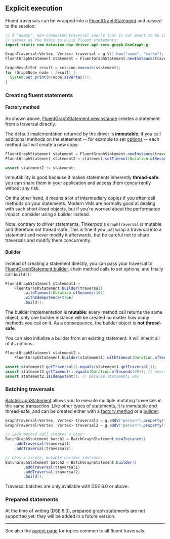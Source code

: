 ## Explicit execution

Fluent traversals can be wrapped into a [FluentGraphStatement] and passed to the session:

```java
// A "dummy", non-connected traversal source that is not meant to be iterated directly, but instead
// serves as the basis to build fluent statements:
import static com.datastax.dse.driver.api.core.graph.DseGraph.g;

GraphTraversal<Vertex, Vertex> traversal = g.V().has("name", "marko");
FluentGraphStatement statement = FluentGraphStatement.newInstance(traversal);

GraphResultSet result = session.execute(statement);
for (GraphNode node : result) {
  System.out.println(node.asVertex());
}
```

### Creating fluent statements

#### Factory method

As shown above, [FluentGraphStatement.newInstance] creates a statement from a traversal directly.

The default implementation returned by the driver is **immutable**; if you call additional methods
on the statement -- for example to set [options](../../options/) -- each method call will create a
new copy:

```java
FluentGraphStatement statement = FluentGraphStatement.newInstance(traversal);
FluentGraphStatement statement2 = statement.setTimeout(Duration.ofSeconds(10));

assert statement2 != statement;
``` 

Immutability is good because it makes statements inherently **thread-safe**: you can share them in
your application and access them concurrently without any risk.

On the other hand, it means a lot of intermediary copies if you often call methods on your
statements. Modern VMs are normally good at dealing with such short-lived objects, but if you're
worried about the performance impact, consider using a builder instead.

Note: contrary to driver statements, Tinkerpop's `GraphTraversal` is mutable and therefore not
thread-safe. This is fine if you just wrap a traversal into a statement and never modify it
afterwards, but be careful not to share traversals and modify them concurrently.

#### Builder

Instead of creating a statement directly, you can pass your traversal to
[FluentGraphStatement.builder], chain method calls to set options, and finally call `build()`:

```java
FluentGraphStatement statement1 =
    FluentGraphStatement.builder(traversal)
        .withTimeout(Duration.ofSeconds(10))
        .withIdempotence(true)
        .build();
```

The builder implementation is **mutable**: every method call returns the same object, only one
builder instance will be created no matter how many methods you call on it. As a consequence, the
builder object is **not thread-safe**.

You can also initialize a builder from an existing statement: it will inherit all of its options.

```java
FluentGraphStatement statement2 =
    FluentGraphStatement.builder(statement1).withTimeout(Duration.ofSeconds(20)).build();

assert statement2.getTraversal().equals(statement1.getTraversal());
assert statement2.getTimeout().equals(Duration.ofSeconds(20)); // overridden by the builder
assert statement2.isIdempotent(); // because statement1 was
```

### Batching traversals

[BatchGraphStatement] allows you to execute multiple mutating traversals in the same transaction.
Like other types of statements, it is immutable and thread-safe, and can be created either with a
[factory method][BatchGraphStatement.newInstance] or a [builder][BatchGraphStatement.builder]: 

```java
GraphTraversal<Vertex, Vertex> traversal1 = g.addV("person").property("name", "batch1").property("age", 1);
GraphTraversal<Vertex, Vertex> traversal2 = g.addV("person").property("name", "batch2").property("age", 2);

// Each method call creates a copy:
BatchGraphStatement batch1 = BatchGraphStatement.newInstance()
    .addTraversal(traversal1)
    .addTraversal(traversal2);

// Uses a single, mutable builder instance:
BatchGraphStatement batch2 = BatchGraphStatement.builder()
        .addTraversal(traversal1)
        .addTraversal(traversal2)
        .build();
```

Traversal batches are only available with DSE 6.0 or above.

### Prepared statements

At the time of writing (DSE 6.0), prepared graph statements are not supported yet; they will be
added in a future version.

-----

See also the [parent page](../) for topics common to all fluent traversals. 

[FluentGraphStatement]:             https://docs.datastax.com/en/drivers/java/4.17/com/datastax/dse/driver/api/core/graph/FluentGraphStatement.html
[FluentGraphStatement.newInstance]: https://docs.datastax.com/en/drivers/java/4.17/com/datastax/dse/driver/api/core/graph/FluentGraphStatement.html#newInstance-org.apache.tinkerpop.gremlin.process.traversal.dsl.graph.GraphTraversal-
[FluentGraphStatement.builder]:     https://docs.datastax.com/en/drivers/java/4.17/com/datastax/dse/driver/api/core/graph/FluentGraphStatement.html#builder-org.apache.tinkerpop.gremlin.process.traversal.dsl.graph.GraphTraversal-
[BatchGraphStatement]:              https://docs.datastax.com/en/drivers/java/4.17/com/datastax/dse/driver/api/core/graph/BatchGraphStatement.html
[BatchGraphStatement.newInstance]:  https://docs.datastax.com/en/drivers/java/4.17/com/datastax/dse/driver/api/core/graph/BatchGraphStatement.html#newInstance--
[BatchGraphStatement.builder]:      https://docs.datastax.com/en/drivers/java/4.17/com/datastax/dse/driver/api/core/graph/BatchGraphStatement.html#builder--
